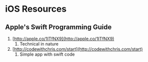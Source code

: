 # iOS Resources #
## Apple's Swift Programming Guide ##
1. [http://apple.co/1ITfNX9](http://apple.co/1ITfNX9)
	1. Technical in nature
2. [http://codewithchris.com/start](http://codewithchris.com/start)
	1. Simple app with swift code